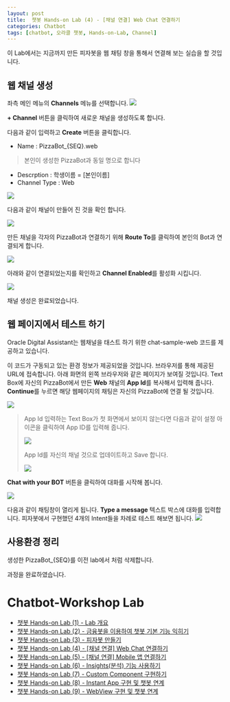 ```yaml
---
layout: post
title:  챗봇 Hands-on Lab (4) - [채널 연결] Web Chat 연결하기
categories: Chatbot
tags: [chatbot, 오라클 챗봇, Hands-on-Lab, Channel]
---
```


이 Lab에서는 지금까지 만든 피자봇을 웹 채팅 창을 통해서 연결해 보는 실습을 할 것입니다.


## 웹 채널 생성
좌측 메인 메뉴의 **Channels** 메뉴를 선택합니다.
![](/assets/images/chatbot_lecture/channel/01_channel_settings.png)

 **+ Channel** 버튼을 클릭하여 새로운 채널을 생성하도록 합니다. 

다음과 같이 입력하고 **Create** 버튼을 클릭합니다.

* Name : PizzaBot_{SEQ}.web 
> 본인이 생성한 PizzaBot과 동일 명으로 합니다 
* Descrption : 학생이름 = [본인이름]
* Channel Type : Web

![](/assets/images/chatbot_lecture/channel/02_create_channel.png)

다음과 같이 채널이 만들어 진 것을 확인 합니다.

![](/assets/images/chatbot_lecture/channel/03_Channel_created.png)

만든 채널을 각자의 PizzaBot과 연결하기 위해 **Route To**를 클릭하여 본인의 Bot과 연결되게 합니다.

![](/assets/images/chatbot_lecture/channel/03_Channel_route.png)

아래와 같이 연결되었는지를 확인하고 **Channel Enabled**를 활성화 시킵니다.

![](/assets/images/chatbot_lecture/channel/03_Channel_route_done.png)

채널 생성은 완료되었습니다.

## 웹 페이지에서 테스트 하기
Oracle Digital Assistant는 웹채널을 태스트 하기 위한 chat-sample-web 코드를 제공하고 있습니다.

이 코드가 구동되고 있는 환경 정보가 제공되었을 것입니다. 브라우저를 통해 제공된 URL에 접속합니다. 아래 화면의 왼쪽 브라우저와 같은 페이지가 보여질 것입니다.
Text Box에 자신의 PizzaBot에서 만든 **Web** 채널의 **App Id**를 복사해서 입력해 줍니다. **Continue**를 누르면 해당 웹페이지의 채팅은 자신의 PizzaBot에 연결 될 것입니다.

![](/assets/images/chatbot_lecture/channel/04_web_app_id.png)

> App Id 입력하는 Text Box가 첫 화면에서 보이지 않는다면 다음과 같이 설정 아이콘을 클릭하여 App ID를 입력해 줍니다.
>
> ![](/assets/images/chatbot_lecture/channel/04_web_app_id_setting.png)
>
> App Id를 자신의 채널 것으로 업데이트하고 Save 합니다.
>
> ![](/assets/images/chatbot_lecture/channel/04_web_app_id_setting_save.png)

**Chat with your BOT** 버튼을 클릭하여 대화를 시작해 봅니다.

![](/assets/images/chatbot_lecture/channel/05_chat_with_your_bot.png)

다음과 같이 채팅창이 열리게 됩니다. **Type a message** 텍스트 박스에 대화를 입력합니다.
피자봇에서 구현했던 4개의 Intent들을 차례로 테스트 해보면 됩니다.
![](/assets/images/chatbot_lecture/channel/06_chat.png)

## 사용환경 정리 
생성한 PizzaBot_{SEQ}를 이전 lab에서 처럼 삭제합니다.

과정을 완료하였습니다.

# Chatbot-Workshop Lab 
* [챗봇 Hands-on Lab (1) - Lab 개요](/chatbot/2019/챗봇-Hands-on-Lab_1/)
* [챗봇 Hands-on Lab (2) - 금융봇을 이용하여 챗봇 기본 기능 익히기](/chatbot/2019/챗봇-Hands-on-Lab_2/)
* [챗봇 Hands-on Lab (3) - 피자봇 만들기 ](/chatbot/2019/챗봇-Hands-on-Lab_3/)
* [챗봇 Hands-on Lab (4) - [채널 연결] Web Chat 연결하기](/chatbot/2019/챗봇-Hands-on-Lab_4/)
* [챗봇 Hands-on Lab (5) - [채널 연결] Mobile 앱 연결하기](/chatbot/2019/챗봇-Hands-on-Lab_5/)
* [챗봇 Hands-on Lab (6) - Insights(분석) 기능 사용하기](/chatbot/2019/챗봇-Hands-on-Lab_6/)
* [챗봇 Hands-on Lab (7) - Custom Component 구현하기](/chatbot/2019/챗봇-Hands-on-Lab_7/)
* [챗봇 Hands-on Lab (8) - Instant App 구현 및 챗봇 연계](/chatbot/2019/챗봇-Hands-on-Lab_8/)
* [챗봇 Hands-on Lab (9) - WebView 구현 및 챗봇 연계](/chatbot/2019/챗봇-Hands-on-Lab_9/)